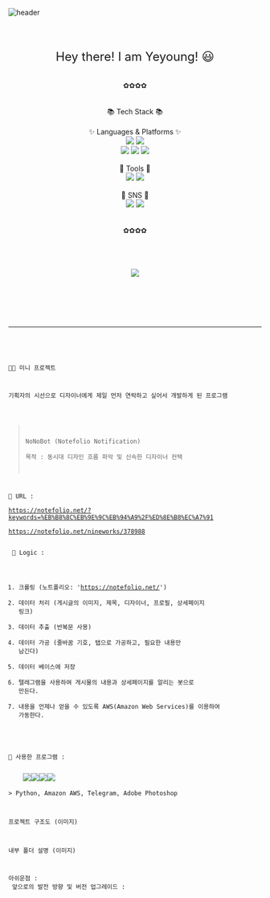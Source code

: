 ![header](https://capsule-render.vercel.app/api?type=wave&color=0:feac5e,50:c779d0,100:4bc0c8&height=300&section=header&text=👀Yeyoung%20Git%20!👋&fontSize=30)

</div>
<br>
<br>
<br>
<div align="center">
<font size=5>Hey there! I am Yeyoung! 😃</font></br>
</div>
<br>
<br>
<div align="center">
✿✿✿✿
</div>
<br >
<br>
<div align="center">
📚 Tech Stack 📚
</div>
<br>
<div align="center">
✨ Languages & Platforms ✨
</div>
<div align="center">
	<img src="https://img.shields.io/badge/CSS3-1572B6?style=flat&logo=CSS3&logoColor=white" />
  <img src="https://img.shields.io/badge/javascript-F7DF1E?style=flat&logo=javascript&logoColor=white" />

</div>
<div align="center">
  <img src="https://img.shields.io/badge/Tableau-E97627?style=flat&logo=Tableau&logoColor=white" />
  <img src="https://img.shields.io/badge/AWS-232F3E?style=flat&logo=AmazonAWS&logoColor=white" />
	<img src="https://img.shields.io/badge/MariaDB-003545?style=flat&logo=MariaDB&logoColor=white" />
  <!-- <img src="https://img.shields.io/badge/MySQL-4479A1?style=flat&logo=MySQL&logoColor=white" /> -->
</div>
<br>
<div align="center">
🔧 Tools 🔧
<br>
</div>
<div align="center">
  <img src="https://img.shields.io/badge/Visual Studio Code-007ACC?style=flat&logo=Visual Studio Code&logoColor=white" />
  <img src="https://img.shields.io/badge/GitHub-181717?style=flat&logo=GitHub&logoColor=white" /> 
</div >
<!-- <br> -->
<!-- <div align="center">
🎨 Design 🎨
</div>
<div align="center">
        <img height="20" 
        src="https://upload.wikimedia.org/wikipedia/commons/thumb/c/cb/Adobe_After_Effects_CC_icon.svg/493px-Adobe_After_Effects_CC_icon.svg.png"  
        style="max-width: 100%;">
        <img height="20" 
        src="https://upload.wikimedia.org/wikipedia/commons/thumb/4/40/Adobe_Premiere_Pro_CC_icon.svg/2101px-Adobe_Premiere_Pro_CC_icon.svg.png"  
        style="max-width: 100%;">
        <img height="20" 
        src="https://upload.wikimedia.org/wikipedia/commons/thumb/f/fb/Adobe_Illustrator_CC_icon.svg/1200px-Adobe_Illustrator_CC_icon.svg.png"  
        style="max-width: 100%;">
        <img height="20" 
        src="https://upload.wikimedia.org/wikipedia/commons/thumb/a/af/Adobe_Photoshop_CC_icon.svg/788px-Adobe_Photoshop_CC_icon.svg.png"  
        style="max-width: 100%;">
        <img height="20" 
        src="https://help.apple.com/assets/64F8D8B5067449DAC109C68E/64F8D8B8067449DAC109C694/ko_KR/255cc57d6f86a64d2be35512133d19b5.png"  
        style="max-width: 100%;">
</div> -->
<br>
<div align="center">
💌 SNS 💌
</div>
<div align="center">
  <img src="https://img.shields.io/badge/Slack-4A154B?style=flat&logo=Slack&logoColor=white" /> 
  <img src="https://img.shields.io/badge/Gmail-EA4335?style=flat&logo=Gmail&logoColor=white" /> 
</div >
<div align="center">
  <!-- <img src="https://img.shields.io/badge/Instagram-E4405F?style=flat&logo=Instagram&logoColor=white" /> -->
</div >
<br>
<br>
<div align="center">
✿✿✿✿
</div>
<br>
<br>
<div align="center">
	<!-- <img src="https://github-readme-stats.vercel.app/api/top-langs/?username=yeyoung70&layout=compact"> -->
  <br>
  <br>
  <img src="https://github-readme-stats.vercel.app/api?username=yeyoung70&show_icons=true">
</div>
<br>

<br>
<!-- <div align="center">
<img src="https://img.shields.io/badge/Instagram-E4405F?style=flat-flat&logo=Instagram&logoColor=white"/></a>
</div> -->
<br>
<br>
<br>
<hr>
<br>
<pre>
<code>
<p>👩‍💻 미니 프로젝트 </p>
<p>기획자의 시선으로 디자이너에게 제일 먼저 연락하고 싶어서 개발하게 된 프로그램</p>

> NoNoBot (Notefolio Notification)  
> 목적 : 동시대 디자인 흐름 파악 및 신속한 디자이너 컨택

📝 URL :  
https://notefolio.net/?keywords=%EB%B8%8C%EB%9E%9C%EB%94%A9%2F%ED%8E%B8%EC%A7%91  
https://notefolio.net/nineworks/378988  
<br>
💬 Logic :

1. 크롤링 (노트폴리오: 'https://notefolio.net/')
2. 데이터 처리 (게시글의 이미지, 제목, 디자이너, 프로필, 상세페이지 링크)
3. 데이터 추출 (반복문 사용)
4. 데이터 가공 (줄바꿈 기호, 탭으로 가공하고, 필요한 내용만 남긴다)
5. 데이터 베이스에 저장
6. 텔레그램을 사용하여 게시물의 내용과 상세페이지를 알리는 봇으로 만든다.
7. 내용을 언제나 얻을 수 있도록 AWS(Amazon Web Services)를 이용하여 가동한다.<br>
<p>
📂 사용한 프로그램 :
<div>
	<img src="https://img.shields.io/badge/Python-3776AB?style=flat&logo=Python&logoColor=white" /><img src="https://img.shields.io/badge/AmazonAWS-232F3E?style=flat&logo=AmazonAWS&logoColor=white" /><img src="https://img.shields.io/badge/Telegram-26A5E4?style=flat&logo=Telegram&logoColor=white" /><img src="https://img.shields.io/badge/Adobe Photoshop-31A8FF?style=flat&logo=Adobe Photoshop&logoColor=white" />
</div>
> Python, Amazon AWS, Telegram, Adobe Photoshop<br>
</p>
프로젝트 구조도 (이미지)<br>

내부 폴더 설명 (이미지)<br>

아쉬운점 :<br>
앞으로의 발전 방향 및 버전 업그레이드 : <br>

</code>
<pre>

